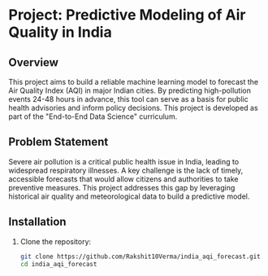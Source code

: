 # Project: Predictive Modeling of Air Quality in India

## Overview
This project aims to build a reliable machine learning model to forecast the Air Quality Index (AQI) in major Indian cities. By predicting high-pollution events 24-48 hours in advance, this tool can serve as a basis for public health advisories and inform policy decisions. This project is developed as part of the "End-to-End Data Science" curriculum.

## Problem Statement
Severe air pollution is a critical public health issue in India, leading to widespread respiratory illnesses. A key challenge is the lack of timely, accessible forecasts that would allow citizens and authorities to take preventive measures. This project addresses this gap by leveraging historical air quality and meteorological data to build a predictive model.

## Installation
1. Clone the repository:
   ```bash
   git clone https://github.com/Rakshit10Verma/india_aqi_forecast.git
   cd india_aqi_forecast
